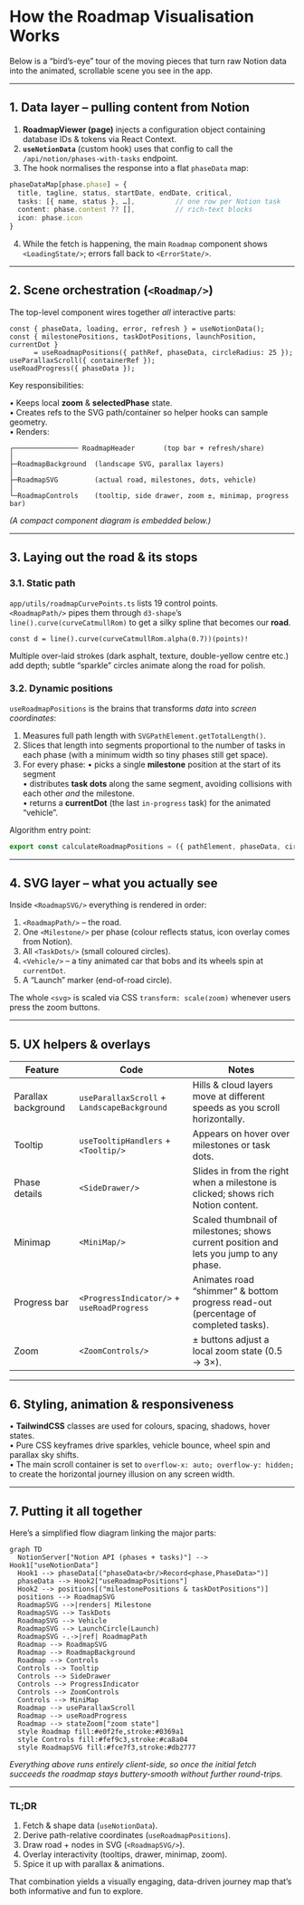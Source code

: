 # How the Roadmap Visualisation Works

Below is a “bird’s-eye” tour of the moving pieces that turn raw Notion data into the animated, scrollable scene you see in the app.

---

## 1. Data layer – pulling content from Notion

1. **RoadmapViewer (page)** injects a configuration object containing database IDs & tokens via React Context.  
2. **`useNotionData`** (custom hook) uses that config to call the `/api/notion/phases-with-tasks` endpoint.  
3. The hook normalises the response into a flat `phaseData` map:

```18:62:app/hooks/useNotionData.ts
phaseDataMap[phase.phase] = {
  title, tagline, status, startDate, endDate, critical,
  tasks: [{ name, status }, …],          // one row per Notion task
  content: phase.content ?? [],          // rich-text blocks
  icon: phase.icon
}
```

4. While the fetch is happening, the main `Roadmap` component shows `<LoadingState/>`; errors fall back to `<ErrorState/>`.

---

## 2. Scene orchestration (`<Roadmap/>`)

The top-level component wires together *all* interactive parts:

```11:45:app/components/roadmap/Roadmap.tsx
const { phaseData, loading, error, refresh } = useNotionData();
const { milestonePositions, taskDotPositions, launchPosition, currentDot }
      = useRoadmapPositions({ pathRef, phaseData, circleRadius: 25 });
useParallaxScroll({ containerRef });
useRoadProgress({ phaseData });
```

Key responsibilities:

• Keeps local **zoom** & **selectedPhase** state.  
• Creates refs to the SVG path/container so helper hooks can sample geometry.  
• Renders:

```
┌──────────────── RoadmapHeader       (top bar + refresh/share)
│
├─RoadmapBackground  (landscape SVG, parallax layers)
│
├─RoadmapSVG         (actual road, milestones, dots, vehicle)
│
└─RoadmapControls    (tooltip, side drawer, zoom ±, minimap, progress bar)
```

*(A compact component diagram is embedded below.)*

---

## 3. Laying out the road & its stops

### 3.1. Static path

`app/utils/roadmapCurvePoints.ts` lists 19 control points.  
`<RoadmapPath/>` pipes them through `d3-shape`’s `line().curve(curveCatmullRom)` to get a silky spline that becomes our **road**.

```5:14:app/components/roadmap/RoadmapPath.tsx
const d = line().curve(curveCatmullRom.alpha(0.7))(points)!
```

Multiple over-laid strokes (dark asphalt, texture, double-yellow centre etc.) add depth; subtle “sparkle” circles animate along the road for polish.

### 3.2. Dynamic positions

`useRoadmapPositions` is the brains that transforms *data* into *screen coordinates*:

1. Measures full path length with `SVGPathElement.getTotalLength()`.
2. Slices that length into segments proportional to the number of tasks in each phase (with a minimum width so tiny phases still get space).
3. For every phase:
   • picks a single **milestone** position at the start of its segment  
   • distributes **task dots** along the same segment, avoiding collisions with each other *and* the milestone.  
   • returns a **currentDot** (the last `in-progress` task) for the animated “vehicle”.

Algorithm entry point:

```3:21:app/utils/roadmapPositions.ts
export const calculateRoadmapPositions = ({ pathElement, phaseData, circleRadius }) ⇒ { … }
```

---

## 4. SVG layer – what you actually see

Inside `<RoadmapSVG/>` everything is rendered in order:

1. `<RoadmapPath/>` – the road.
2. One `<Milestone/>` per phase (colour reflects status, icon overlay comes from Notion).
3. All `<TaskDots/>` (small coloured circles).
4. `<Vehicle/>` – a tiny animated car that bobs and its wheels spin at `currentDot`.
5. A “Launch” marker (end-of-road circle).

The whole `<svg>` is scaled via CSS `transform: scale(zoom)` whenever users press the zoom buttons.

---

## 5. UX helpers & overlays

| Feature | Code | Notes |
|---------|------|-------|
| Parallax background | `useParallaxScroll` + `LandscapeBackground` | Hills & cloud layers move at different speeds as you scroll horizontally. |
| Tooltip | `useTooltipHandlers` + `<Tooltip/>` | Appears on hover over milestones or task dots. |
| Phase details | `<SideDrawer/>` | Slides in from the right when a milestone is clicked; shows rich Notion content. |
| Minimap | `<MiniMap/>` | Scaled thumbnail of milestones; shows current position and lets you jump to any phase. |
| Progress bar | `<ProgressIndicator/>` + `useRoadProgress` | Animates road “shimmer” & bottom progress read-out (percentage of completed tasks). |
| Zoom | `<ZoomControls/>` | ± buttons adjust a local zoom state (0.5 → 3×). |

---

## 6. Styling, animation & responsiveness

• **TailwindCSS** classes are used for colours, spacing, shadows, hover states.  
• Pure CSS keyframes drive sparkles, vehicle bounce, wheel spin and parallax sky shifts.  
• The main scroll container is set to `overflow-x: auto; overflow-y: hidden;` to create the horizontal journey illusion on any screen width.

---

## 7. Putting it all together

Here’s a simplified flow diagram linking the major parts:

```mermaid
graph TD
  NotionServer["Notion API (phases + tasks)"] --> Hook1["useNotionData"]
  Hook1 --> phaseData[("phaseData<br/>Record<phase,PhaseData>")]
  phaseData --> Hook2["useRoadmapPositions"]
  Hook2 --> positions[("milestonePositions & taskDotPositions")]
  positions --> RoadmapSVG
  RoadmapSVG -->|renders| Milestone
  RoadmapSVG --> TaskDots
  RoadmapSVG --> Vehicle
  RoadmapSVG --> LaunchCircle(Launch)
  RoadmapSVG -.->|ref| RoadmapPath
  Roadmap --> RoadmapSVG
  Roadmap --> RoadmapBackground
  Roadmap --> Controls
  Controls --> Tooltip
  Controls --> SideDrawer
  Controls --> ProgressIndicator
  Controls --> ZoomControls
  Controls --> MiniMap
  Roadmap --> useParallaxScroll
  Roadmap --> useRoadProgress
  Roadmap --> stateZoom["zoom state"]
  style Roadmap fill:#e0f2fe,stroke:#0369a1
  style Controls fill:#fef9c3,stroke:#ca8a04
  style RoadmapSVG fill:#fce7f3,stroke:#db2777
```

*Everything above runs entirely client-side, so once the initial fetch succeeds the roadmap stays buttery-smooth without further round-trips.*

---

### TL;DR

1. Fetch & shape data (`useNotionData`).  
2. Derive path-relative coordinates (`useRoadmapPositions`).  
3. Draw road + nodes in SVG (`<RoadmapSVG/>`).  
4. Overlay interactivity (tooltips, drawer, minimap, zoom).  
5. Spice it up with parallax & animations.  

That combination yields a visually engaging, data-driven journey map that’s both informative and fun to explore.